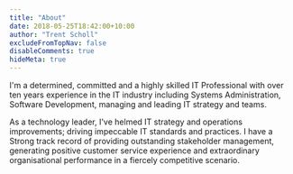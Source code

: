 ```yaml
---
title: "About"
date: 2018-05-25T18:42:00+10:00
author: "Trent Scholl"
excludeFromTopNav: false
disableComments: true
hideMeta: true
---
```

I'm a determined, committed and a highly skilled IT Professional with over ten years experience in the IT industry including Systems Administration, Software Development, managing and leading IT strategy and teams.

As a technology leader, I've helmed IT strategy and operations improvements; driving impeccable IT standards and practices. I have a Strong track record of providing outstanding stakeholder management, generating positive customer service experience and extraordinary organisational performance in a fiercely competitive scenario.